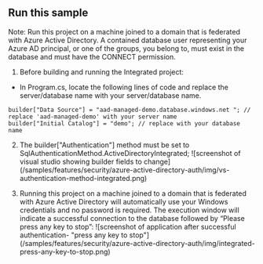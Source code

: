 ## Run this sample
Note: Run this project on a machine joined to a domain that is federated with Azure Active Directory. A contained database user representing your Azure AD principal, or one of the groups, you belong to, must exist in the database and must have the CONNECT permission.

1. Before building and running the Integrated project:

+	In Program.cs, locate the following lines of code and replace the server/database name with your server/database name.
```
builder["Data Source"] = "aad-managed-demo.database.windows.net "; // replace 'aad-managed-demo' with your server name
builder["Initial Catalog"] = "demo"; // replace with your database name
```

2. The builder["Authentication"] method must be set to SqlAuthenticationMethod.ActiveDirectoryIntegrated;
![screenshot of visual studio showing builder fields to change] (/samples/features/security/azure-active-directory-auth/img/vs-authentication-method-integrated.png)

3. Running this project on a machine joined to a domain that is federated with Azure Active Directory will automatically use your Windows credentials and no password is required. The execution window will indicate a successful connection to the database followed by “Please press any key to stop”:
![screenshot of application after successful authentication- "press any key to stop"] (/samples/features/security/azure-active-directory-auth/img/integrated-press-any-key-to-stop.png)
